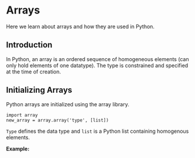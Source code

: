 # Arrays
Here we learn about arrays and how they are used in Python.

## Introduction
In Python, an array is an ordered sequence of homogeneous elements (can only hold elements of one datatype). The type is constrained and specified at the time of creation.

## Initializing Arrays
Python arrays are initialized using the array library.
```
import array
new_array = array.array('type', [list])
```
```Type``` defines the data type and ```list``` is a Python list containing homogenous elements.

**Example:**



